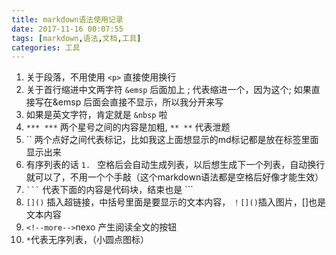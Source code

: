 ```yaml
---
title: markdown语法使用记录
date: 2017-11-16 00:07:55
tags: [markdown,语法,文档,工具]
categories: 工具	
---
```


1. 关于段落，不用使用 `<p>` 直接使用换行
2. 关于首行缩进中文两字符 `&emsp` 后面加上 ; 代表缩进一个，因为这个; 如果直接写在&emsp 后面会直接不显示，所以我分开来写
3. 如果是英文字符，肯定就是 `&nbsp` 啦
4. `*** ***` 两个星号之间的内容是加粗, `** **` 代表泄题
5. `` 两个点好之间代表标记，比如我这上面想显示的md标记都是放在标签里面显示出来
6. 有序列表的话 `1. ` 空格后会自动生成列表，以后想生成下一个列表，自动换行就可以了，不用一个个手敲（这个markdown语法都是空格后好像才能生效）
7. ` ``` ` 代表下面的内容是代码块，结束也是 ```
8. `[]()` 插入超链接，中括号里面是要显示的文本内容， `！[]()`插入图片，[]也是文本内容
9. `<!--more-->`nexo 产生阅读全文的按钮
10. `*`代表无序列表，（小圆点图标）